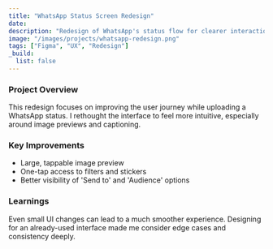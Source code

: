 ```yaml
---
title: "WhatsApp Status Screen Redesign"
date:
description: "Redesign of WhatsApp's status flow for clearer interactions and better UX."
image: "/images/projects/whatsapp-redesign.png"
tags: ["Figma", "UX", "Redesign"]
_build:
  list: false
---
```


### Project Overview

This redesign focuses on improving the user journey while uploading a WhatsApp status. I rethought the interface to feel more intuitive, especially around image previews and captioning.

### Key Improvements

- Large, tappable image preview
- One-tap access to filters and stickers
- Better visibility of 'Send to' and 'Audience' options

### Learnings

Even small UI changes can lead to a much smoother experience. Designing for an already-used interface made me consider edge cases and consistency deeply.
